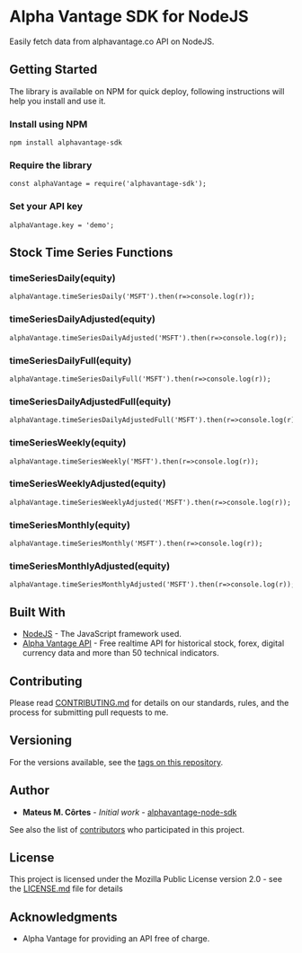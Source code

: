 # Alpha Vantage SDK for NodeJS

Easily fetch data from alphavantage.co API on NodeJS.

## Getting Started

The library is available on NPM for quick deploy, following instructions will help you install and use it.

### Install using NPM

```
npm install alphavantage-sdk
```

### Require the library

```
const alphaVantage = require('alphavantage-sdk');
```

### Set your API key

```
alphaVantage.key = 'demo';
```

## Stock Time Series Functions

### timeSeriesDaily(equity)

```
alphaVantage.timeSeriesDaily('MSFT').then(r=>console.log(r));
```
### timeSeriesDailyAdjusted(equity)

```
alphaVantage.timeSeriesDailyAdjusted('MSFT').then(r=>console.log(r));
```
### timeSeriesDailyFull(equity)

```
alphaVantage.timeSeriesDailyFull('MSFT').then(r=>console.log(r));
```
### timeSeriesDailyAdjustedFull(equity)

```
alphaVantage.timeSeriesDailyAdjustedFull('MSFT').then(r=>console.log(r));
```
### timeSeriesWeekly(equity)

```
alphaVantage.timeSeriesWeekly('MSFT').then(r=>console.log(r));
```
### timeSeriesWeeklyAdjusted(equity)

```
alphaVantage.timeSeriesWeeklyAdjusted('MSFT').then(r=>console.log(r));
```
### timeSeriesMonthly(equity)

```
alphaVantage.timeSeriesMonthly('MSFT').then(r=>console.log(r));
```
### timeSeriesMonthlyAdjusted(equity)

```
alphaVantage.timeSeriesMonthlyAdjusted('MSFT').then(r=>console.log(r));
```

## Built With

* [NodeJS](https://nodejs.org/) - The JavaScript framework used.
* [Alpha Vantage API](https://www.alphavantage.co/) - Free realtime API for historical stock, forex, digital currency data and more than 50 technical indicators. 

## Contributing

Please read [CONTRIBUTING.md](https://github.com/mmendescortes/alphavantage-node-sdk/blob/master/CONTRIBUTING.md) for details on our standards, rules, and the process for submitting pull requests to me.

## Versioning

For the versions available, see the [tags on this repository](https://github.com/mmendescortes/alphavantage-node-sdk/tags). 

## Author

* **Mateus M. Côrtes** - *Initial work* - [alphavantage-node-sdk](https://github.com/mmendescortes/alphavantage-node-sdk/)

See also the list of [contributors](https://github.com/mmendescortes/alphavantage-node-sdk/contributors/) who participated in this project.

## License

This project is licensed under the Mozilla Public License version 2.0 - see the [LICENSE.md](https://github.com/mmendescortes/alphavantage-node-sdk/blob/master/LICENSE.md) file for details

## Acknowledgments

* Alpha Vantage for providing an API free of charge.

